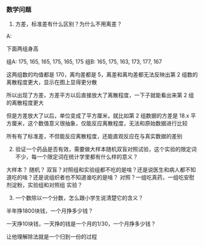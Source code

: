 ### 数学问题

1. 方差，标准差有什么区别？为什么不用离差？

A:

下面两组身高

组A: 175, 165, 165, 175, 165, 175
组B: 165, 175, 163, 173, 177, 167

这两组数的均值都是 170，离均差都是 5，离差和离均差都无法反映出第 2 组数的离散程度更大，显示在图上显得更分散

所以出现了方差，方差平方以后直接放大了离散程度，一下子就能看出来第 2 组的离散程度更大

但是方差放大了以后，单位变成了平方厘米，就比如第 2 组数据的方差是 18.x 平方厘米，这个数值意义很抽象，仅能反应离散程度，无法和原始数据进行比较

所有有了标准差，不但能反应离散程度，还能直观反应在与真实数据的差别


2. 验证一个药品是否有效，需要做大样本随机双盲对照试验，这个实验的限定词不少，每一个限定词在统计学里都有什么样的意义？

大样本？
随机？
双盲？对照组和实验组都不吃的是啥？还是说医生和病人都不知道吃的啥？还是说组织者也不知道谁吃的是啥？
对照？一组吃真药，一组吃安慰剂淀粉，实验组和对照组
实验？


3. 一个数除以一个分数，怎么跟小学生说清楚它的含义？

半年挣1800块钱，一个月挣多少钱？
  
一天挣10块钱，一天挣的钱是一个月的1/30，一个月挣多少钱？
  
让他理解除法就是一个归到一份的过程

